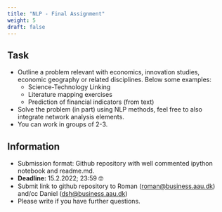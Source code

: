 ```yaml
---
title: "NLP - Final Assignment"
weight: 5
draft: false
---
```


## Task

* Outline a problem relevant with economics, innovation studies, economic geography or related disciplines. Below some examples:
    * Science-Technology Linking
    * Literature mapping exercises
    * Prediction of financial indicators (from text)
* Solve the problem (in part) using NLP methods, feel free to also integrate network analysis elements.
* You can work in groups of 2-3.

## Information

* Submission format: Github repository with well commented ipython notebook and readme.md.
* **Deadline:** 15.2.2022; 23:59 🤓
* Submit link to github repository to Roman (roman@business.aau.dk) and/cc Daniel (dsh@business.aau.dk)
* Please write if you have further questions.
